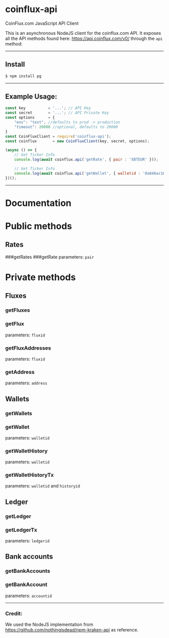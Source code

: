 # coinflux-api
CoinFlux.com JavaScript API Client

This is an asynchronous NodeJS client for the coinflux.com API. It exposes all the API methods found here: https://api.coinflux.com/v0/ through the ```api``` method:

---

## Install

```sh
$ npm install pg
```

---

## Example Usage:

```javascript
const key          = '...'; // API Key
const secret       = '...'; // API Private Key
const options      = {
	"env": "test", //defaults to prod -> production
	"timeout": 20000 //optional, defaults to 20000
}
const CoinFluxClient = require('coinflux-api');
const coinflux       = new CoinFluxClient(key, secret, options);

(async () => {
	// Get Ticker Info
	console.log(await coinflux.api('getRate', { pair : 'XBTEUR' }));

	// Get Ticker Info
	console.log(await coinflux.api('getWallet', { walletid : '0a846ac16f5842e6b48e769e6caa8942' }));
})();
```
---
# __Documentation__

# __Public methods__

## __Rates__
###getRates
###getRate
parameters: `pair`

# __Private methods__

## __Fluxes__
### getFluxes
### getFlux
parameters: `fluxid`
### getFluxAddresses
parameters: `fluxid`
### getAddress
parameters: `address`

## __Wallets__
### getWallets
### getWallet
parameters: `walletid`
### getWalletHistory
parameters: `walletid`
### getWalletHistoryTx
parameters: `walletid` and `historyid`

## __Ledger__
### getLedger
### getLedgerTx
parameters: `ledgerid`

## __Bank accounts__
### getBankAccounts
### getBankAccount
parameters: `accountid`

---

### Credit:
We used the NodeJS implementation from https://github.com/nothingisdead/npm-kraken-api as reference.
